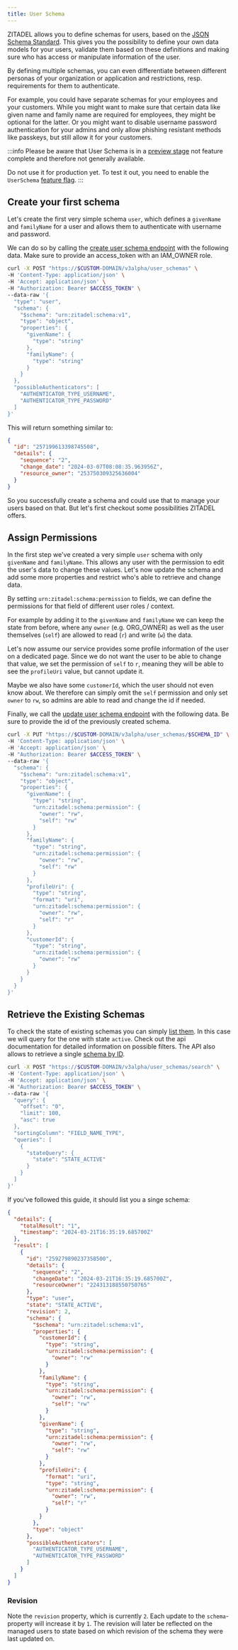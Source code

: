 ```yaml
---
title: User Schema
---
```


ZITADEL allows you to define schemas for users, based on the [JSON Schema Standard](https://json-schema.org/). 
This gives you the possibility to define your own data models for your users, validate them based on these definitions
and making sure who has access or manipulate information of the user.

By defining multiple schemas, you can even differentiate between different personas of your organization or application
and restrictions, resp. requirements for them to authenticate. 

For example, you could have separate schemas for your employees and your customers. While you might want to make sure that
certain data like given name and family name are required for employees, they might be optional for the latter.
Or you might want to disable username password authentication for your admins and only allow phishing resistant methods like passkeys,
but still allow it for your customers.

:::info
Please be aware that User Schema is in a [preview stage](/support/software-release-cycles-support#preview) not feature complete
and therefore not generally available.

Do not use it for production yet. To test it out, you need to enable the `UserSchema` [feature flag](/reference#tag/features).
:::

## Create your first schema

Let's create the first very simple schema `user`, which defines a `givenName` and `familyName` for a user and allows them to
authenticate with username and password.

We can do so by calling the [create user schema endpoint](/docs/apis/resources/user_schema_service_v3/user-schema-service-create-user-schema)
with the following data. Make sure to provide an access_token with an IAM_OWNER role.

```bash
curl -X POST "https://$CUSTOM-DOMAIN/v3alpha/user_schemas" \
-H 'Content-Type: application/json' \
-H 'Accept: application/json' \
-H "Authorization: Bearer $ACCESS_TOKEN" \
--data-raw '{
  "type": "user",
  "schema": {
    "$schema": "urn:zitadel:schema:v1",
    "type": "object",
    "properties": {
      "givenName": {
        "type": "string"
      },
      "familyName": {
        "type": "string"
      }
    }
  },
  "possibleAuthenticators": [
    "AUTHENTICATOR_TYPE_USERNAME",
    "AUTHENTICATOR_TYPE_PASSWORD"
  ]
}'
```

This will return something similar to:
```json
{
  "id": "257199613398745508",
  "details": {
    "sequence": "2",
    "change_date": "2024-03-07T08:08:35.963956Z",
    "resource_owner": "253750309325636004"
  }
}
```

So you successfully create a schema and could use that to manage your users based on that.
But let's first checkout some possibilities ZITADEL offers.

## Assign Permissions

In the first step we've created a very simple `user` schema with only `givenName` and `familyName`.
This allows any user with the permission to edit the user's data to change these values.
Let's now update the schema and add some more properties and restrict who's able to retrieve and change data.

By setting `urn:zitadel:schema:permission` to fields, we can define the permissions for that field of different user roles / context.

For example by adding it to the `givenName` and `familyName` we can keep the state from before, where any `owner` (e.g. ORG_OWNER)
as well as the user themselves (`self`) are allowed to read (`r`) and write (`w`) the data.

Let's now assume our service provides some profile information of the user on a dedicated page.
Since we do not want the user to be able to change that value, we set the permission of `self` to `r`, meaning they will be able
to see the `profileUri` value, but cannot update it.

Maybe we also have some `customerId`, which the user should not even know about. We therefore can simply omit the `self` permission
and only set `owner` to `rw`, so admins are able to read and change the id if needed.

Finally, we call the [update user schema endpoint](/docs/apis/resources/user_schema_service_v3/user-schema-service-update-user-schema)
with the following data. Be sure to provide the id of the previously created schema.

```bash
curl -X PUT "https://$CUSTOM-DOMAIN/v3alpha/user_schemas/$SCHEMA_ID" \
-H 'Content-Type: application/json' \
-H 'Accept: application/json' \
-H "Authorization: Bearer $ACCESS_TOKEN" \
--data-raw '{
  "schema": {
    "$schema": "urn:zitadel:schema:v1",
    "type": "object",
    "properties": {
      "givenName": {
        "type": "string",
        "urn:zitadel:schema:permission": {
          "owner": "rw",
          "self": "rw"
        }
      },
      "familyName": {
        "type": "string",
        "urn:zitadel:schema:permission": {
          "owner": "rw",
          "self": "rw"
        }
      },
      "profileUri": {
        "type": "string",
        "format": "uri",
        "urn:zitadel:schema:permission": {
          "owner": "rw",
          "self": "r"
        }
      },
      "customerId": {
        "type": "string",
        "urn:zitadel:schema:permission": {
          "owner": "rw"
        }
      }
    }
  }
}'
```

## Retrieve the Existing Schemas

To check the state of existing schemas you can simply [list them](/apis/resources/user_schema_service_v3/user-schema-service-list-user-schemas).
In this case we will query for the one with state `active`. Check out the api documentation for detailed information on possible filters.
The API also allows to retrieve a single [schema by ID](/apis/resources/user_schema_service_v3/user-schema-service-get-user-schema-by-id).

```bash
curl -X POST "https://$CUSTOM-DOMAIN/v3alpha/user_schemas/search" \
-H 'Content-Type: application/json' \
-H 'Accept: application/json' \
-H "Authorization: Bearer $ACCESS_TOKEN" \
--data-raw '{
  "query": {
    "offset": "0",
    "limit": 100,
    "asc": true
  },
  "sortingColumn": "FIELD_NAME_TYPE",
  "queries": [
    {
      "stateQuery": {
        "state": "STATE_ACTIVE"
      }
    }
  ]
}'
```

If you've followed this guide, it should list you a singe schema:

```json
{
  "details": {
    "totalResult": "1",
    "timestamp": "2024-03-21T16:35:19.685700Z"
  },
  "result": [
    {
      "id": "259279890237358500",
      "details": {
        "sequence": "2",
        "changeDate": "2024-03-21T16:35:19.685700Z",
        "resourceOwner": "224313188550750765"
      },
      "type": "user",
      "state": "STATE_ACTIVE",
      "revision": 2,
      "schema": {
        "$schema": "urn:zitadel:schema:v1",
        "properties": {
          "customerId": {
            "type": "string",
            "urn:zitadel:schema:permission": {
              "owner": "rw"
            }
          },
          "familyName": {
            "type": "string",
            "urn:zitadel:schema:permission": {
              "owner": "rw",
              "self": "rw"
            }
          },
          "givenName": {
            "type": "string",
            "urn:zitadel:schema:permission": {
              "owner": "rw",
              "self": "rw"
            }
          },
          "profileUri": {
            "format": "uri",
            "type": "string",
            "urn:zitadel:schema:permission": {
              "owner": "rw",
              "self": "r"
            }
          }
        },
        "type": "object"
      },
      "possibleAuthenticators": [
        "AUTHENTICATOR_TYPE_USERNAME",
        "AUTHENTICATOR_TYPE_PASSWORD"
      ]
    }
  ]
}
```

### Revision

Note the `revision` property, which is currently `2`. Each update to the `schema`-property will increase
it by `1`. The revision will later be reflected on the managed users to state based on which revision of the schema
they were last updated on.